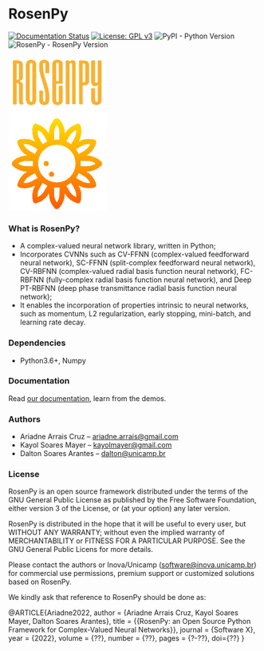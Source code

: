 ﻿# RosenPy 
[![Documentation Status](https://camo.githubusercontent.com/215641eafa6393b10b76c6b74167baa8ba11e3083f2832052a4ddad0d452b15d/68747470733a2f2f72656164746865646f63732e6f72672f70726f6a656374732f736861702f62616467652f3f76657273696f6e3d6c6174657374)](https://tsfel.readthedocs.io/en/latest/?badge=latest) [![License: GPL v3](https://img.shields.io/badge/License-GPLv3-blue.svg)](https://www.gnu.org/licenses/gpl-3.0) ![PyPI - Python Version](https://img.shields.io/pypi/pyversions/tsfel)![RosenPy - RosenPy Version]([https://img.shields.io/pypi/pyversions/tsfel](https://img.shields.io/badge/1.5-1?label=rosenpy&color=orange))

![logo_rosenpy](docs/img/logo_rosenpy.png)
### What is RosenPy?
- A complex-valued neural network library, written in Python;
- Incorporates CVNNs such as CV-FFNN (complex-valued feedforward neural network), SC-FFNN (split-complex feedforward neural network), CV-RBFNN (complex-valued radial basis function neural network), FC-RBFNN (fully-complex radial basis function neural network), and Deep PT-RBFNN (deep phase transmittance radial basis function neural network);
- It enables the incorporation of properties intrinsic to neural networks, such as momentum, L2 regularization, early stopping, mini-batch, and learning rate decay.

### Dependencies
- Python3.6+, Numpy

### Documentation
Read [our documentation](https://ariadneac.github.io/rosenpy-v1.5/index.html), learn from the demos.

### Authors
- Ariadne Arrais Cruz – ariadne.arrais@gmail.com
- Kayol Soares Mayer – kayolmayer@gmail.com
- Dalton Soares Arantes – dalton@unicamp.br

### License
RosenPy is an open source framework distributed under the terms of the GNU General Public License as published by the Free Software Foundation, either version 3 of the License, or (at your option) any later version.

RosenPy is distributed in the hope that it will be useful to every user, but WITHOUT ANY WARRANTY; without even the implied warranty of MERCHANTABILITY or FITNESS FOR A PARTICULAR PURPOSE.  See the GNU General Public Licens for more details.

Please contact the authors or Inova/Unicamp (software@inova.unicamp.br) for commercial use permissions, premium support or customized solutions based on RosenPy.

We kindly ask that reference to RosenPy should be done as:

@ARTICLE{Ariadne2022,
author = {Ariadne Arrais Cruz, Kayol Soares Mayer, Dalton Soares Arantes},
title = {{RosenPy: an Open Source Python Framework for Complex-Valued Neural Networks}},
journal = {Software X},
year = {2022},
volume = {??},
number = {??},
pages = {?-??},
doi={??}
}


